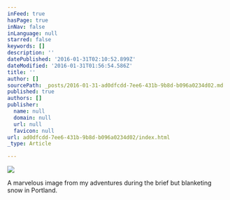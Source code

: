 ```yaml
---
inFeed: true
hasPage: true
inNav: false
inLanguage: null
starred: false
keywords: []
description: ''
datePublished: '2016-01-31T02:10:52.899Z'
dateModified: '2016-01-31T01:56:54.586Z'
title: ''
author: []
sourcePath: _posts/2016-01-31-ad0dfcdd-7ee6-431b-9b8d-b096a0234d02.md
published: true
authors: []
publisher:
  name: null
  domain: null
  url: null
  favicon: null
url: ad0dfcdd-7ee6-431b-9b8d-b096a0234d02/index.html
_type: Article

---
```

![](https://the-grid-user-content.s3-us-west-2.amazonaws.com/a9eb16bf-5120-4176-bb1f-f92a5f21a2ae.jpg)

A marvelous image from my adventures during the brief but blanketing snow in Portland.